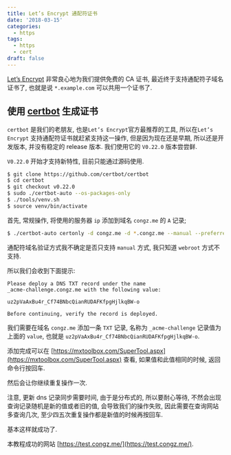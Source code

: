 ```yaml
---
title: Let’s Encrypt 通配符证书
date: '2018-03-15'
categories:
  - https
tags:
  - https
  - cert
draft: false
---
```


[Let’s Encrypt](https://letsencrypt.org/) 非常良心地为我们提供免费的 CA 证书, 最近终于支持通配符子域名证书了, 也就是说 `*.example.com` 可以共用一个证书了.

<!--more-->

## 使用 [certbot](https://certbot.eff.org/) 生成证书

`certbot` 是我们的老朋友, 也是`Let’s Encrypt`官方最推荐的工具, 所以在`Let’s Encrypt` 支持通配符证书就赶紧支持这一操作, 但是因为现在还是早期, 所以还是开发版本, 并没有稳定的 release 版本. 我们使用它的 `V0.22.0` 版本尝尝鲜.

`V0.22.0` 开始才支持新特性, 目前只能通过源码使用.

```sh
$ git clone https://github.com/certbot/certbot
$ cd certbot
$ git checkout v0.22.0
$ sudo ./certbot-auto --os-packages-only
$ ./tools/venv.sh
$ source venv/bin/activate
```

首先, 常规操作, 将使用的服务器 `ip` 添加到域名 `congz.me` 的 `A` 记录;

```sh
$ ./certbot-auto certonly -d congz.me -d *.congz.me --manual --preferred-challenges dns-01 --server https://acme-v02.api.letsencrypt.org/directoryConnection
```

通配符域名验证方式我不确定是否只支持 `manual` 方式, 我只知道 `webroot` 方式不支持.

所以我们会收到下面提示:

```
Please deploy a DNS TXT record under the name
_acme-challenge.congz.me with the following value:

uz2pVaAxBu4r_Cf74BNbcQianRUDAFKfpgHjlkqBW-o

Before continuing, verify the record is deployed.
```

我们需要在域名 `congz.me` 添加一条 `TXT` 记录, 名称为 `_acme-challenge` 记录值为上面的 `value`, 也就是 `uz2pVaAxBu4r_Cf74BNbcQianRUDAFKfpgHjlkqBW-o`.

添加完成可以在 [https://mxtoolbox.com/SuperTool.aspx](https://mxtoolbox.com/SuperTool.aspx) 查看, 如果值和此值相同的时候, 返回命令行按回车.

然后会让你继续重复操作一次.

注意, 更新 dns 记录同步需要时间, 由于是分布式的, 所以要耐心等待, 不然会出现查询记录随机是新的值或者旧的值, 会导致我们的操作失败, 因此需要在查询网站多查询几次, 至少四五次重复操作都是新值的时候再按回车.

基本这样就成功了.

本教程成功的网站 [https://test.congz.me/](https://test.congz.me/).
